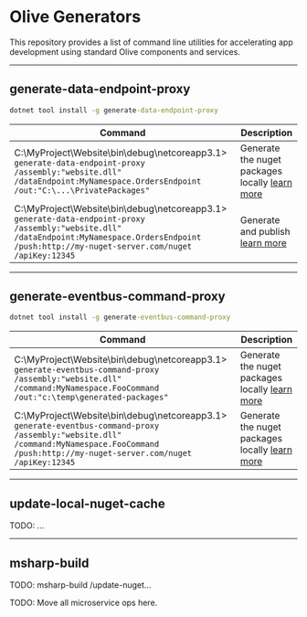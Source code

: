 # Olive Generators

This repository provides a list of command line utilities for accelerating app development using standard Olive components and services.

---

## generate-data-endpoint-proxy

```bat
dotnet tool install -g generate-data-endpoint-proxy
```

| Command      | Description |
| ----------- | ----------- |
| C:\MyProject\Website\bin\debug\netcoreapp3.1\> `generate-data-endpoint-proxy /assembly:"website.dll" /dataEndpoint:MyNamespace.OrdersEndpoint /out:"C:\...\PrivatePackages"` | Generate the nuget packages locally [learn more](https://geeksltd.github.io/Olive/#/Api/Replication?id=generating-a-proxy) |
| C:\MyProject\Website\bin\debug\netcoreapp3.1\> `generate-data-endpoint-proxy /assembly:"website.dll" /dataEndpoint:MyNamespace.OrdersEndpoint /push:http://my-nuget-server.com/nuget /apiKey:12345`  | Generate and publish [learn more](https://geeksltd.github.io/Olive/#/Api/Replication?id=generating-a-proxy)        |

---

## generate-eventbus-command-proxy

```bat
dotnet tool install -g generate-eventbus-command-proxy
```

| Command      | Description |
| ----------- | ----------- |
| C:\MyProject\Website\bin\debug\netcoreapp3.1\> `generate-eventbus-command-proxy /assembly:"website.dll" /command:MyNamespace.FooCommand /out:"c:\temp\generated-packages"` | Generate the nuget packages locally [learn more](https://geeksltd.github.io/Olive/#/Api/EventBusCommands) |
| C:\MyProject\Website\bin\debug\netcoreapp3.1\> `generate-eventbus-command-proxy /assembly:"website.dll" /command:MyNamespace.FooCommand /push:http://my-nuget-server.com/nuget /apiKey:12345` | Generate the nuget packages locally [learn more](https://geeksltd.github.io/Olive/#/Api/EventBusCommands) |

---

## update-local-nuget-cache

TODO: ...

---

## msharp-build

TODO: msharp-build /update-nuget...


TODO: Move all microservice ops here.
